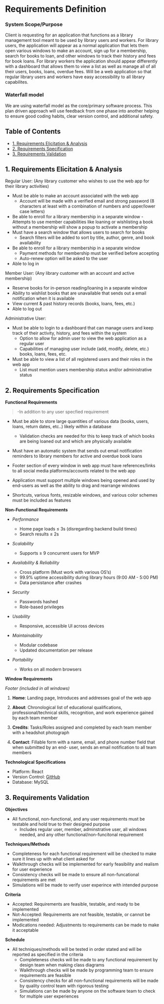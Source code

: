 # Requirements Definition

### **System Scope/Purpose**

Client is requesting for an application that functions as a library management tool meant to be used by library users and workers. For library users, the 
application will appear as a normal application that lets them open various windows to make an account, sign up for a membership, search for books to loan, and 
other windows to track their history and fees for book loans. For library workers the application should appear differently with a dashboard that allows them to 
view a list as well as manage all of all their users, books, loans, overdue fees. Will be a web application so that regular library users and workers have easy 
accessibility to all library capabilites.

### **Waterfall model**

We are using waterfall model as the core/primary software process.
This plan driven approach will use feedback from one phase into another helping to ensure good coding habits, clear version control, and additional safety.

## Table of Contents
- [1. Requirements Elicitation & Analysis](#1-requirements-elicitation--analysis)
- [2. Requirements Specification](#2-requirements-specification)
- [3. Requirements Validation](#3-requirements-validation)


## 1. Requirements Elicitation & Analysis

Regular User: (Any library customer who wishes to use the web app for their library activities)
- Must be able to make an account associated with the web app
  - Account will be made with a verified email and strong password (8 characters at least with a combination of numbers and upper/lower case letters)
- Be able to enroll for a library membership in a separate window
  -Attempts to use member capabilities like loaning or wishlisting a book without a membership will show a popup to activate a membership
- Must have a search window that allows users to search for books
  - Search filters will be added to sort by title, author, genre, and book availability
- Be able to enroll for a library membership in a separate window
  - Payment methods for membership must be verified before accepting
  - Auto-renew option will be asked to the user
- Able to log in

Member User: (Any library customer with an account and active membership)
- Reserve books for in-person reading/loaning in a separate window 
- Ability to wishlist books that are unavailable that sends out a email notification when it is available
- View current & past history records (books, loans, fees, etc.)
- Able to log out

Administrative User:
- Must be able to login to a dashboard that can manage users and keep track of their activity, history, and fees within the system
  - Option to allow for admin user to view the web application as a regular user
  - Capabilities of managing user include (add, modify, delete, etc.) books, loans, fees, etc.
- Must be able to view a list of all registered users and their roles in the web app
  - List must mention users membership status and/or administrative status

##  2. Requirements Specification
**Functional Requirements**
> -In addition to any user specfied requirement
- Must be able to store large quantities of various data (books, users, loans, return dates, etc..) likely within a database
  - Validation checks are needed for this to keep track of which books are being loaned out and which are physically available
- Must have an automatic system that sends out email notification reminders to library members for active and overdue book loans

- Footer section of every window in web app must have references/links to all social media platforms/accounts related to the web app

- Application must support multiple windows being opened and used by end-users as well as the ability to drag and rearrange windows

- Shortcuts, various fonts, resizable windows, and various color schemes must be included as features

**Non-Functional Requirements**
- *Performance*
  - Home page loads ≤ 3s  (disregarding backend build times)
  - Search results ≤ 2s

- *Scalability*
  - Supports ≥ 9 concurrent users for MVP

- *Availability & Reliability*
  - Cross platform (Must work with various OS’s)
  - 99.9% uptime accessibility during library hours (9:00 AM - 5:00 PM)
  - Data persistance after crashes

- *Security*
  - Passwords hashed  
  - Role-based privileges

- *Usability*
  - Responsive, accessible UI across devices

- *Maintainability*
  - Modular codebase  
  - Updated documentation per release

- *Portability*
  - Works on all modern browsers

**Window Requirements**

*Footer (included in all windows)*

1. **Home**: Landing page, Introduces and addresses goal of the web app

2. **About**: Chronological list of educational qualifications, professional/technical skills, recognition, and work experience gained by each team member

3. **Credits**: Tasks/Roles assigned and completed by each team member with a headshot photograph

4. **Contact**: Fillable form with a name, email, and phone number field that when submitted by an end- user, sends an email notification to all team members

**Technological Specifications**

- Platform: React
- Version Control: [GitHub](https://github.com/P-Delta)
- Database: MySQL

##  3. Requirements Validation

**Objectives**

- All functional, non-functional, and any user requirements must be testable and hold true to their designed purpose
  - Includes regular user, member, adminstrative user, all windows needed, and any other functional/non-funcitonal requirement

**Techniques/Methods**

- Completeness for each functional requirement will be checked to make sure it lines up with what client asked for
- Walkthrough checks will be implemented for early feasibility and realism for user experience
- Consistency checks will be made to ensure all non-funcational requirements are met
- Simulations will be made to verify user experince with intended purpose
  
**Criteria**

- Accepted: Requirements are feasible, testable, and ready to be implemented
- Not-Accepted: Requirements are not feasible, testable, or cannot be implemented
- Modications needed: Adjustments to requirements can be made to make it acceptable

**Schedule**

- All techniques/methods will be tested in order stated and will be reported as specified in the criteria
  - Completeness checks will be made to any functional requirement by design team when making class diagrams
  - Walkthrough checks will be made by programming team to ensure requirements are feasible
  - Consistency checks for all non-functional requirements will be made by quality control team with rigorous testing
  - Simulations can be made by anyone on the software team to check for multiple user experiences
  
